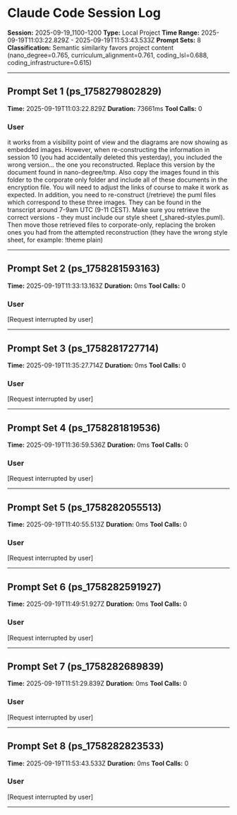 # Claude Code Session Log

**Session:** 2025-09-19_1100-1200
**Type:** Local Project
**Time Range:** 2025-09-19T11:03:22.829Z - 2025-09-19T11:53:43.533Z
**Prompt Sets:** 8
**Classification:** Semantic similarity favors project content (nano_degree=0.765, curriculum_alignment=0.761, coding_lsl=0.688, coding_infrastructure=0.615)

---

<a name="ps_1758279802829"></a>
## Prompt Set 1 (ps_1758279802829)

**Time:** 2025-09-19T11:03:22.829Z
**Duration:** 73661ms
**Tool Calls:** 0

### User

it works from a visibility point of view and the diagrams are now showing as embedded images. However, when re-constructing the information in session 10 (you had accidentally deleted this yesterday), you included the wrong version... the one you reconstructed. Replace this version by the document found in nano-degree/tmp. Also copy the images found in this folder to the corporate only folder and include all of these documents in the encryption file. You will need to adjust the links of course to make it work as expected. In addition, you need to re-construct (/retrieve) the puml files which correspond to these three images. They can be found in the transcript around 7-9am UTC (9-11 CEST). Make sure you retrieve the correct versions - they must include our style sheet (_shared-styles.puml). Then move those retrieved files to corporate-only, replacing the broken ones you had from the attempted reconstruction (they have the wrong style sheet, for example: !theme plain)

---

<a name="ps_1758281593163"></a>
## Prompt Set 2 (ps_1758281593163)

**Time:** 2025-09-19T11:33:13.163Z
**Duration:** 0ms
**Tool Calls:** 0

### User

[Request interrupted by user]

---

<a name="ps_1758281727714"></a>
## Prompt Set 3 (ps_1758281727714)

**Time:** 2025-09-19T11:35:27.714Z
**Duration:** 0ms
**Tool Calls:** 0

### User

[Request interrupted by user]

---

<a name="ps_1758281819536"></a>
## Prompt Set 4 (ps_1758281819536)

**Time:** 2025-09-19T11:36:59.536Z
**Duration:** 0ms
**Tool Calls:** 0

### User

[Request interrupted by user]

---

<a name="ps_1758282055513"></a>
## Prompt Set 5 (ps_1758282055513)

**Time:** 2025-09-19T11:40:55.513Z
**Duration:** 0ms
**Tool Calls:** 0

### User

[Request interrupted by user]

---

<a name="ps_1758282591927"></a>
## Prompt Set 6 (ps_1758282591927)

**Time:** 2025-09-19T11:49:51.927Z
**Duration:** 0ms
**Tool Calls:** 0

### User

[Request interrupted by user]

---

<a name="ps_1758282689839"></a>
## Prompt Set 7 (ps_1758282689839)

**Time:** 2025-09-19T11:51:29.839Z
**Duration:** 0ms
**Tool Calls:** 0

### User

[Request interrupted by user]

---

<a name="ps_1758282823533"></a>
## Prompt Set 8 (ps_1758282823533)

**Time:** 2025-09-19T11:53:43.533Z
**Duration:** 0ms
**Tool Calls:** 0

### User

[Request interrupted by user]

---

